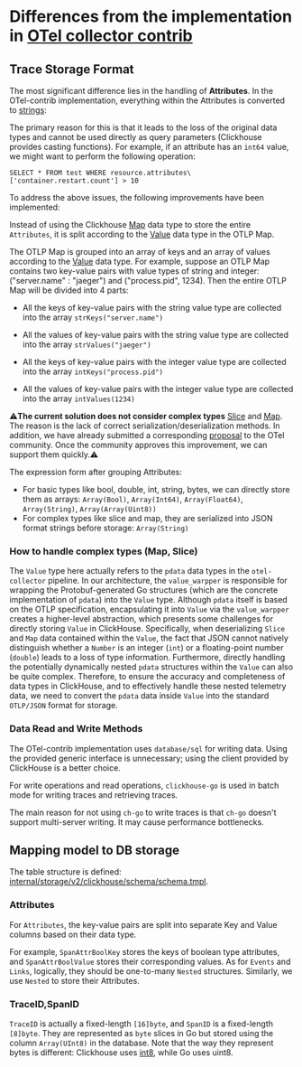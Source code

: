 # Differences from the implementation in [OTel collector contrib](https://github.com/open-telemetry/opentelemetry-collector-contrib/tree/main/exporter/clickhouseexporter)

## Trace Storage Format

The most significant difference lies in the handling of **Attributes**. 
In the OTel-contrib implementation, everything within the Attributes is converted to
[strings](https://github.com/open-telemetry/opentelemetry-collector-contrib/blob/80b3df26b7028a4bbe1eb606a6142cd4df9c3c74/exporter/clickhouseexporter/internal/metrics_model.go#L171-L177):

The primary reason for this is that it leads to the loss of the original data types and cannot be used directly as query parameters (Clickhouse provides casting functions). 
For example, if an attribute has an `int64` value, we might want to perform the following operation:



```
SELECT * FROM test WHERE resource.attributes\['container.restart.count'] > 10
```

To address the above issues, the following improvements have been implemented:

Instead of using the Clickhouse [Map](https://clickhouse.com/docs/sql-reference/data-types/map) data type to store the entire `Attributes`, 
it is split according to the [Value](https://github.com/open-telemetry/opentelemetry-collector/blob/main/pdata/pcommon/value.go#L17-L29) data type in the OTLP Map.

The OTLP Map is grouped into an array of keys and an array of values according to the [Value](https://github.com/open-telemetry/opentelemetry-collector/blob/7adca809a60fad65a71063f6651f231466a29844/pdata/pcommon/map.go#L15-L19) data type. 
For example, suppose an OTLP Map contains two key-value pairs with value types of string and integer: ("server.name" : "jaeger") and ("process.pid", 1234). Then the entire OTLP Map will be divided into 4 parts:
- All the keys of key-value pairs with the string value type are collected into the array `strKeys("server.name")`

- All the values of key-value pairs with the string value type are collected into the array `strValues("jaeger")`

- All the keys of key-value pairs with the integer value type are collected into the array `intKeys("process.pid")`

- All the values of key-value pairs with the integer value type are collected into the array `intValues(1234)`

⚠️**The current solution does not consider complex types** [Slice](https://github.com/open-telemetry/opentelemetry-collector/blob/7adca809a60fad65a71063f6651f231466a29844/pdata/pcommon/slice.go#L15-L22) and [Map](https://github.com/open-telemetry/opentelemetry-collector/blob/7adca809a60fad65a71063f6651f231466a29844/pdata/pcommon/map.go#L15-L19). 
The reason is the lack of correct serialization/deserialization methods. 
In addition, we have already submitted a corresponding [proposal](https://github.com/open-telemetry/opentelemetry-collector/issues/12826) to the OTel community. Once the community approves this improvement, we can support them quickly.⚠️

The expression form after grouping Attributes:
- For basic types like bool, double, int, string, bytes, we can directly store them as arrays: `Array(Bool)`, `Array(Int64)`, `Array(Float64)`, `Array(String)`, `Array(Array(Uint8))`
- For complex types like slice and map, they are serialized into JSON format strings before storage: `Array(String)`

### How to handle complex types (Map, Slice)

The `Value` type here actually refers to the `pdata` data types in the `otel-collector` pipeline. In our architecture, 
the `value_warpper` is responsible for wrapping the Protobuf-generated Go structures (which are the concrete implementation of `pdata`) into the `Value` type.
Although `pdata` itself is based on the OTLP specification, encapsulating it into `Value` via the `value_warpper` creates a higher-level abstraction, 
which presents some challenges for directly storing `Value` in ClickHouse. Specifically, when deserializing `Slice` and `Map` data contained within the `Value`, 
the fact that JSON cannot natively distinguish whether a `Number` is an integer (`int`) or a floating-point number (`double`) leads to a loss of type information. 
Furthermore, directly handling the potentially dynamically nested `pdata` structures within the `Value` can also be quite complex. 
Therefore, to ensure the accuracy and completeness of data types in ClickHouse, and to effectively handle these nested telemetry data, 
we need to convert the `pdata` data inside `Value` into the standard `OTLP/JSON` format for storage.

### Data Read and Write Methods

The OTel-contrib implementation uses `database/sql` for writing data. Using the provided generic interface is unnecessary; using the client provided by ClickHouse is a better choice.

For write operations and read operations, `clickhouse-go` is used in batch mode for writing traces and retrieving traces.

The main reason for not using `ch-go` to write traces is that `ch-go` doesn't support multi-server writing. It may cause performance bottlenecks.

## Mapping model to DB storage
The table structure is defined: [internal/storage/v2/clickhouse/schema/schema.tmpl](./schema/schema.tmpl).

### Attributes
For `Attributes`, the key-value pairs are split into separate Key and Value columns based on their data type.

For example, `SpanAttrBoolKey` stores the keys of boolean type attributes, and `SpanAttrBoolValue` stores their corresponding values.
As for `Events` and `Links`, logically, they should be one-to-many `Nested` structures.
Similarly, we use `Nested` to store their Attributes.

### TraceID,SpanID
`TraceID` is actually a fixed-length `[16]byte`, and `SpanID` is a fixed-length `[8]byte`. They are represented as `byte` slices in Go but stored using the column `Array(UInt8)` in the database. Note that the way they represent bytes is different: Clickhouse uses [int8](https://clickhouse.com/docs/sql-reference/data-types/int-uint#integer-aliases), while Go uses uint8.